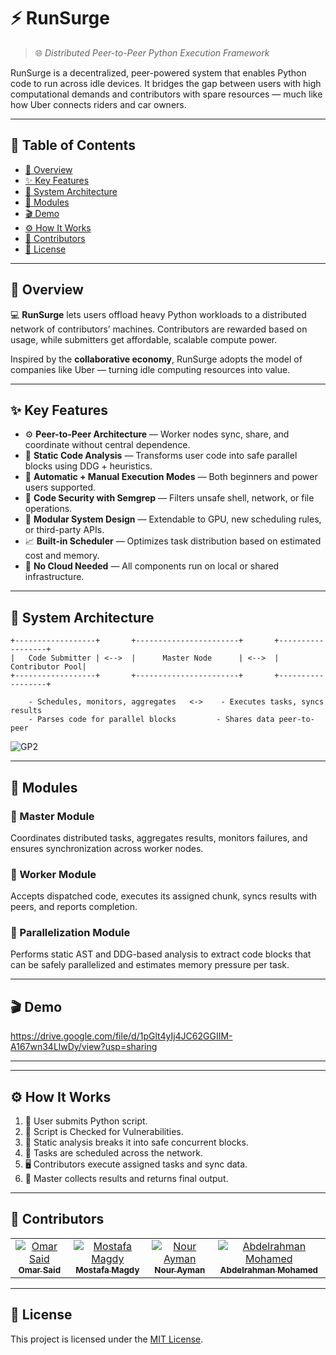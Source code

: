 # ⚡ RunSurge

> 🌐 *Distributed Peer-to-Peer Python Execution Framework*

RunSurge is a decentralized, peer-powered system that enables Python code to run across idle devices. It bridges the gap between users with high computational demands and contributors with spare resources — much like how Uber connects riders and car owners.

---

## 🧭 Table of Contents

- [📌 Overview](#overview)
- [✨ Key Features](#key-features)
- [🧱 System Architecture](#system-architecture)
- [🔧 Modules](#modules)
- [🎬 Demo](#demo)
- [⚙️ How It Works](#️works)
- [👥 Contributors](#contributors)
- [📜 License](#license)

---

## 📌 Overview <a name="overview"></a>

💻 **RunSurge** lets users offload heavy Python workloads to a distributed network of contributors’ machines. Contributors are rewarded based on usage, while submitters get affordable, scalable compute power.

Inspired by the **collaborative economy**, RunSurge adopts the model of companies like Uber — turning idle computing resources into value.

---

## ✨ Key Features  <a name="key-features"></a>

- ⚙️ **Peer-to-Peer Architecture** — Worker nodes sync, share, and coordinate without central dependence.
- 🧠 **Static Code Analysis** — Transforms user code into safe parallel blocks using DDG + heuristics.
- 🧰 **Automatic + Manual Execution Modes** — Both beginners and power users supported.
- 🔐 **Code Security with Semgrep** — Filters unsafe shell, network, or file operations.
- 🔄 **Modular System Design** — Extendable to GPU, new scheduling rules, or third-party APIs.
- 📈 **Built-in Scheduler** — Optimizes task distribution based on estimated cost and memory.
- 🧪 **No Cloud Needed** — All components run on local or shared infrastructure.

---

## 🧱 System Architecture <a name="system-architecture"></a>

```plaintext
+------------------+       +-----------------------+       +------------------+
|   Code Submitter | <-->  |      Master Node      | <-->  |  Contributor Pool|
+------------------+       +-----------------------+       +------------------+

    - Schedules, monitors, aggregates   <->    - Executes tasks, syncs results
    - Parses code for parallel blocks         - Shares data peer-to-peer
```
![GP2](https://github.com/user-attachments/assets/9ad94b73-aa97-446e-ae4f-9f1f62c862ff)


---

## 🔧 Modules <a name="modules"></a>

### 🔹 Master Module
Coordinates distributed tasks, aggregates results, monitors failures, and ensures synchronization across worker nodes.

### 🔹 Worker Module
Accepts dispatched code, executes its assigned chunk, syncs results with peers, and reports completion.

### 🔹 Parallelization Module
Performs static AST and DDG-based analysis to extract code blocks that can be safely parallelized and estimates memory pressure per task.

---

## 🎬 Demo <a name="demo"></a>
https://drive.google.com/file/d/1pGlt4yIj4JC62GGIIM-A167wn34LlwDy/view?usp=sharing

---

---

## ⚙️ How It Works <a name="works"></a>

1. 📝 User submits Python script.
2. 🔐 Script is Checked for Vulnerabilities.
3. 🧠 Static analysis breaks it into safe concurrent blocks.
4. 🚚 Tasks are scheduled across the network.
5. 🖥️ Contributors execute assigned tasks and sync data.
6. 🧩 Master collects results and returns final output.

---






## 👥 Contributors <a name="contributors"></a>

<table>
  <tr>
    <td align="center">
      <a href="https://github.com/Omar-Said-4" target="_black">
        <img src="https://avatars.githubusercontent.com/u/87082462?v=4" alt="Omar Said"/>
        <br />
        <sub><b>Omar Said</b></sub>
      </a>
    </td>
    <td align="center">
      <a href="https://github.com/MostafaMagdyy" target="_black">
        <img src="https://avatars.githubusercontent.com/u/97239596?v=4" alt="Mostafa Magdy"/>
        <br />
        <sub><b>Mostafa Magdy</b></sub>
      </a>
    </td>
    <td align="center">
      <a href="https://github.com/nouraymanh" target="_black">
        <img src="https://avatars.githubusercontent.com/u/102790603?v=4" alt="Nour Ayman"/>
        <br />
        <sub><b>Nour Ayman</b></sub>
      </a>
    </td>
    <td align="center">
      <a href="https://github.com/3abqreno" target="_black">
        <img src="https://avatars.githubusercontent.com/u/102177769?v=4" alt="Abdelrahman Mohamed"/>
        <br />
        <sub><b>Abdelrahman Mohamed</b></sub>
      </a>
    </td>
  </tr>
</table>


---

## 📜 License <a name="license"></a>

This project is licensed under the [MIT License](https://github.com/Run-Surge/.github/blob/main/LICENSE).
